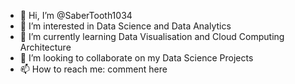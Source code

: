 - 👋 Hi, I’m @SaberTooth1034
- 👀 I’m interested in Data Science and Data Analytics
- 🌱 I’m currently learning Data Visualisation and Cloud Computing Architecture
- 💞️ I’m looking to collaborate on my Data Science Projects
- 📫 How to reach me: comment here

<!---
SaberTooth1034/SaberTooth1034 is a ✨ special ✨ repository because its `README.md` (this file) appears on your GitHub profile.
You can click the Preview link to take a look at your changes.
--->
